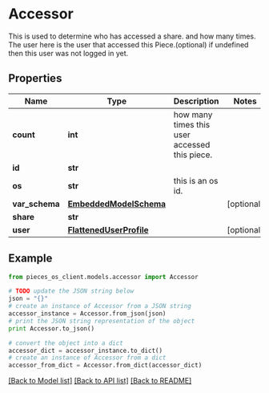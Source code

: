 # Accessor

This is used to determine who has accessed a share. and how many times.  The user here is the user that accessed this Piece.(optional) if undefined then this user was not logged in yet.

## Properties
Name | Type | Description | Notes
------------ | ------------- | ------------- | -------------
**count** | **int** | how many times this user accessed this piece. | 
**id** | **str** |  | 
**os** | **str** | this is an os id. | 
**var_schema** | [**EmbeddedModelSchema**](EmbeddedModelSchema.md) |  | [optional] 
**share** | **str** |  | 
**user** | [**FlattenedUserProfile**](FlattenedUserProfile.md) |  | [optional] 

## Example

```python
from pieces_os_client.models.accessor import Accessor

# TODO update the JSON string below
json = "{}"
# create an instance of Accessor from a JSON string
accessor_instance = Accessor.from_json(json)
# print the JSON string representation of the object
print Accessor.to_json()

# convert the object into a dict
accessor_dict = accessor_instance.to_dict()
# create an instance of Accessor from a dict
accessor_from_dict = Accessor.from_dict(accessor_dict)
```
[[Back to Model list]](../README.md#documentation-for-models) [[Back to API list]](../README.md#documentation-for-api-endpoints) [[Back to README]](../README.md)


